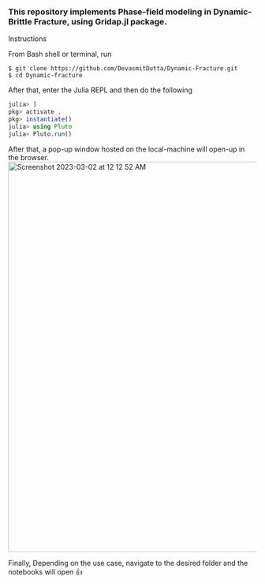 ### This repository implements Phase-field modeling in Dynamic-Brittle Fracture, using Gridap.jl package.

Instructions

From Bash shell or terminal, run
```shell
$ git clone https://github.com/DevasmitDutta/Dynamic-Fracture.git
$ cd Dynamic-fracture
```
After that, enter the Julia REPL and then do the following

```julia
julia> ]
pkg> activate .
pkg> instantiate()
julia> using Pluto
julia> Pluto.run()
```
After that, a pop-up window hosted on the local-machine will open-up in the browser. 
<img width="791" alt="Screenshot 2023-03-02 at 12 12 52 AM" src="https://user-images.githubusercontent.com/76597282/222235200-79b8869f-9ba2-4e41-bfd9-95c58daf2527.png">


Finally, Depending on the use case, navigate to the desired folder and the notebooks will open  👍

